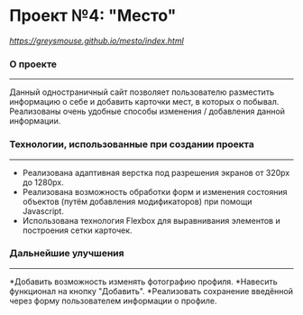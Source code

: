 # Проект №4: __"Место"__
_https://greysmouse.github.io/mesto/index.html_


### О проекте
------
Данный одностраничный сайт позволяет пользователю разместить информацию о себе и добавить карточки мест, в которых о побывал. Реализованы очень удобные способы изменения / добавления данной информации.

### Технологии, использованные при создании проекта
------
* Реализована адаптивная верстка под разрешения экранов от 320px до 1280px. 
* Реализована возможность обработки форм и изменения состояния объектов (путём добавления модификаторов) при помощи Javascript.
* Использована технология Flexbox для выравнивания элементов и построения сетки карточек.

### Дальнейшие улучшения
------
*Добавить возможность изменять фотографию профиля.
*Навесить функционал на кнопку "Добавить".
*Реализовать сохранение введённой через форму пользователем информации о профиле.